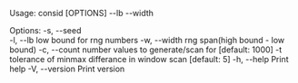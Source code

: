 Usage: consid [OPTIONS] --lb <LB> --width <WIDTH>

Options:
  -s, --seed <SEED>    
  -l, --lb <LB>        low bound for rng numbers
  -w, --width <WIDTH>  rng span(high bound - low bound)
  -c, --count <COUNT>  number values to generate/scan for [default: 1000]
  -t <TOL>             tolerance of minmax differance in window scan [default: 5]
  -h, --help           Print help
  -V, --version        Print version
